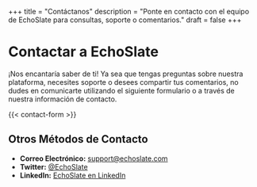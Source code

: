 +++
title = "Contáctanos"
description = "Ponte en contacto con el equipo de EchoSlate para consultas, soporte o comentarios."
draft = false
+++

# Contactar a EchoSlate

¡Nos encantaría saber de ti! Ya sea que tengas preguntas sobre nuestra plataforma, necesites soporte o desees compartir tus comentarios, no dudes en comunicarte utilizando el siguiente formulario o a través de nuestra información de contacto.

{{< contact-form >}}

## **Otros Métodos de Contacto**

- **Correo Electrónico:** [support@echoslate.com](mailto:support@echoslate.com)
- **Twitter:** [@EchoSlate](https://twitter.com/EchoSlate)
- **LinkedIn:** [EchoSlate en LinkedIn](https://www.linkedin.com/company/echoslate)
